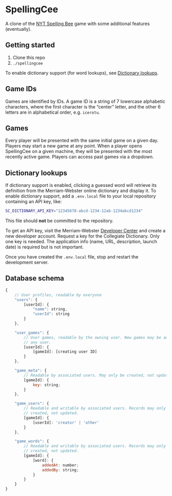 # SpellingCee

A clone of the [NYT Spelling Bee](https://www.nytimes.com/puzzles/spelling-bee)
game with some additional features (eventually).

## Getting started

1. Clone this repo
2. `./spellingcee`

To enable dictionary support (for word lookups), see
[Dictionary lookups](#dictionary-lookups).

## Game IDs

Games are identified by IDs. A game ID is a string of 7 lowercase alphabetic
characters, where the first character is the “center” letter, and the other 6
letters are in alphabetical order, e.g. `icerotu`.

## Games

Every player will be presented with the same initial game on a given day.
Players may start a new game at any point. When a player opens SpellingCee on a
given machine, they will be presented with the most recently active game.
Players can access past games via a dropdown.

## Dictionary lookups

If dictionary support is enabled, clicking a guessed word will retrieve its
definition from the Merriam-Webster online dictionary and display it. To enable
dictionary support, add a `.env.local` file to your local repository containing
an API key, like:

```sh
SC_DICTIONARY_API_KEY="12345678-abcd-1234-12ab-1234abcd1234"
```

This file should **not** be committed to the repository.

To get an API key, visit the Merriam-Webster
[Developer Center](https://dictionaryapi.com/register/index) and create a new
developer account. Request a key for the Collegiate Dictionary. Only one key is
needed. The application info (name, URL, description, launch date) is required
but is not important.

Once you have created the `.env.local` file, stop and restart the development
server.

## Database schema

```js
{
	// User profiles, readable by everyone
	"users": {
		[userId]: {
			"name": string,
			"userId": string
		}
	},

	"user_games": {
		// User games, readable by the owning user. New games may be added by
		// any user.
		[userId]: {
			[gameId]: [creating user ID]
		}
	},

	"game_meta": {
		// Readable by associated users. May only be created, not updated.
		[gameId]: {
			key: string;
		}
	},

	"game_users": {
		// Readable and writable by associated users. Records may only be
		// created, not updated.
		[gameId]: {
			[userId]: 'creator' | 'other'
		}
	},

	"game_words": {
		// Readable and writable by associated users. Records may only be
		// created, not updated.
		[gameId]: {
			[word]: {
				addedAt: number;
				addedBy: string;
			}
		}
	}
}
```
